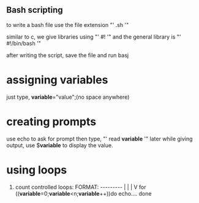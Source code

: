 ## Bash scripting

to write a bash file use the file extension "' .sh '"

similar to c, we give libraries using "' #! '" and the general library is "' #!/bin/bash '"

after writing the script, save the file and run basj <filename>

# assigning variables

just type, **variable**="value";(no space anywhere)

# creating prompts

use echo to ask for prompt
then type, "' read **variable** '"
later while giving output, use $**variable** to display the value.

# using loops
 1. count controlled loops: 
 FORMAT: ---------
                  |
                  |
                  |
                  V
    for ((**variable**=0;**variable**<n;**variable**++))do
    echo....
    done
    

